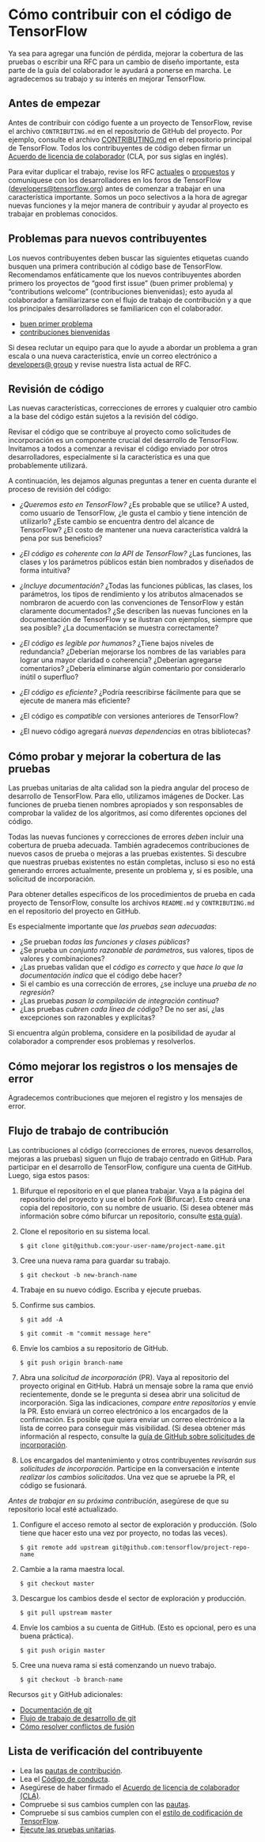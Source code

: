# Cómo contribuir con el código de TensorFlow

Ya sea para agregar una función de pérdida, mejorar la cobertura de las pruebas o escribir una RFC para un cambio de diseño importante, esta parte de la guía del colaborador le ayudará a ponerse en marcha. Le agradecemos su trabajo y su interés en mejorar TensorFlow.

## Antes de empezar

Antes de contribuir con código fuente a un proyecto de TensorFlow, revise el archivo `CONTRIBUTING.md` en el repositorio de GitHub del proyecto. Por ejemplo, consulte el archivo [CONTRIBUTING.md](https://github.com/tensorflow/tensorflow/blob/master/CONTRIBUTING.md) en el repositorio principal de TensorFlow. Todos los contribuyentes de código deben firmar un [Acuerdo de licencia de colaborador](https://cla.developers.google.com/clas) (CLA, por sus siglas en inglés).

Para evitar duplicar el trabajo, revise los RFC [actuales](https://github.com/tensorflow/community/tree/master/rfcs) o [propuestos](https://github.com/tensorflow/community/labels/RFC%3A%20Proposed) y comuníquese con los desarrolladores en los foros de TensorFlow ([developers@tensorflow.org](https://groups.google.com/u/1/a/tensorflow.org/g/developers)) antes de comenzar a trabajar en una característica importante. Somos un poco selectivos a la hora de agregar nuevas funciones y la mejor manera de contribuir y ayudar al proyecto es trabajar en problemas conocidos.

## Problemas para nuevos contribuyentes

Los nuevos contribuyentes deben buscar las siguientes etiquetas cuando busquen una primera contribución al código base de TensorFlow. Recomendamos enfáticamente que los nuevos contribuyentes aborden primero los proyectos de “good first issue” (buen primer problema) y “contributions welcome” (contribuciones bienvenidas); esto ayuda al colaborador a familiarizarse con el flujo de trabajo de contribución y a que los principales desarrolladores se familiaricen con el colaborador.

- [buen primer problema](https://github.com/tensorflow/tensorflow/labels/good%20first%20issue)
- [contribuciones bienvenidas](https://github.com/tensorflow/tensorflow/labels/stat%3Acontributions%20welcome)

Si desea reclutar un equipo para que lo ayude a abordar un problema a gran escala o una nueva característica, envíe un correo electrónico a [developers@ group](https://groups.google.com/a/tensorflow.org/g/developers) y revise nuestra lista actual de RFC.

## Revisión de código

Las nuevas características, correcciones de errores y cualquier otro cambio a la base del código están sujetos a la revisión del código.

Revisar el código que se contribuye al proyecto como solicitudes de incorporación es un componente crucial del desarrollo de TensorFlow. Invitamos a todos a comenzar a revisar el código enviado por otros desarrolladores, especialmente si la característica es una que probablemente utilizará.

A continuación, les dejamos algunas preguntas a tener en cuenta durante el proceso de revisión del código:

- *¿Queremos esto en TensorFlow?* ¿Es probable que se utilice? A usted, como usuario de TensorFlow, ¿le gusta el cambio y tiene intención de utilizarlo? ¿Este cambio se encuentra dentro del alcance de TensorFlow? ¿El costo de mantener una nueva característica valdrá la pena por sus beneficios?

- *¿El código es coherente con la API de TensorFlow?* ¿Las funciones, las clases y los parámetros públicos están bien nombrados y diseñados de forma intuitiva?

- *¿Incluye documentación?* ¿Todas las funciones públicas, las clases, los parámetros, los tipos de rendimiento y los atributos almacenados se nombraron de acuerdo con las convenciones de TensorFlow y están claramente documentados? ¿Se describen las nuevas funciones en la documentación de TensorFlow y se ilustran con ejemplos, siempre que sea posible? ¿La documentación se muestra correctamente?

- *¿El código es legible por humanos?* ¿Tiene bajos niveles de redundancia? ¿Deberían mejorarse los nombres de las variables para lograr una mayor claridad o coherencia? ¿Deberían agregarse comentarios? ¿Debería eliminarse algún comentario por considerarlo inútil o superfluo?

- *¿El código es eficiente?* ¿Podría reescribirse fácilmente para que se ejecute de manera más eficiente?

- ¿El código es *compatible* con versiones anteriores de TensorFlow?

- ¿El nuevo código agregará *nuevas dependencias* en otras bibliotecas?

## Cómo probar y mejorar la cobertura de las pruebas

Las pruebas unitarias de alta calidad son la piedra angular del proceso de desarrollo de TensorFlow. Para ello, utilizamos imágenes de Docker. Las funciones de prueba tienen nombres apropiados y son responsables de comprobar la validez de los algoritmos, así como diferentes opciones del código.

Todas las nuevas funciones y correcciones de errores *deben* incluir una cobertura de prueba adecuada. También agradecemos contribuciones de nuevos casos de prueba o mejoras a las pruebas existentes. Si descubre que nuestras pruebas existentes no están completas, incluso si eso no está generando errores actualmente, presente un problema y, si es posible, una solicitud de incorporación.

Para obtener detalles específicos de los procedimientos de prueba en cada proyecto de TensorFlow, consulte los archivos `README.md` y `CONTRIBUTING.md` en el repositorio del proyecto en GitHub.

Es especialmente importante que *las pruebas sean adecuadas*:

- ¿Se prueban *todas las funciones y clases públicas*?
- ¿Se prueba un *conjunto razonable de parámetros*, sus valores, tipos de valores y combinaciones?
- ¿Las pruebas validan que el *código es correcto* y que *hace lo que la documentación indica* que el código debe hacer?
- Si el cambio es una corrección de errores, ¿se incluye una *prueba de no regresión*?
- ¿Las pruebas *pasan la compilación de integración continua*?
- ¿Las pruebas *cubren cada línea de código*? De no ser así, ¿las excepciones son razonables y explícitas?

Si encuentra algún problema, considere en la posibilidad de ayudar al colaborador a comprender esos problemas y resolverlos.

## Cómo mejorar los registros o los mensajes de error

Agradecemos contribuciones que mejoren el registro y los mensajes de error.

## Flujo de trabajo de contribución

Las contribuciones al código (correcciones de errores, nuevos desarrollos, mejoras a las pruebas) siguen un flujo de trabajo centrado en GitHub. Para participar en el desarrollo de TensorFlow, configure una cuenta de GitHub. Luego, siga estos pasos:

1. Bifurque el repositorio en el que planea trabajar. Vaya a la página del repositorio del proyecto y use el botón *Fork* (Bifurcar). Esto creará una copia del repositorio, con su nombre de usuario. (Si desea obtener más información sobre cómo bifurcar un repositorio, consulte [esta guía](https://help.github.com/articles/fork-a-repo/)).

2. Clone el repositorio en su sistema local.

    `$ git clone git@github.com:your-user-name/project-name.git`

3. Cree una nueva rama para guardar su trabajo.

    `$ git checkout -b new-branch-name`

4. Trabaje en su nuevo código. Escriba y ejecute pruebas.

5. Confirme sus cambios.

    `$ git add -A`

    `$ git commit -m "commit message here"`

6. Envíe los cambios a su repositorio de GitHub.

    `$ git push origin branch-name`

7. Abra una *solicitud de incorporación* (PR). Vaya al repositorio del proyecto original en GitHub. Habrá un mensaje sobre la rama que envió recientemente, donde se le pregunta si desea abrir una solicitud de incorporación. Siga las indicaciones, *compare entre repositorios* y envíe la PR. Esto enviará un correo electrónico a los encargados de la confirmación. Es posible que quiera enviar un correo electrónico a la lista de correo para conseguir más visibilidad. (Si desea obtener más información al respecto, consulte la [guía de GitHub sobre solicitudes de incorporación](https://help.github.com/articles/creating-a-pull-request-from-a-fork).

8. Los encargados del mantenimiento y otros contribuyentes *revisarán sus solicitudes de incorporación*. Participe en la conversación e intente *realizar los cambios solicitados*. Una vez que se apruebe la PR, el código se fusionará.

*Antes de trabajar en su próxima contribución*, asegúrese de que su repositorio local esté actualizado.

1. Configure el acceso remoto al sector de exploración y producción. (Solo tiene que hacer esto una vez por proyecto, no todas las veces).

    `$ git remote add upstream git@github.com:tensorflow/project-repo-name`

2. Cambie a la rama maestra local.

    `$ git checkout master`

3. Descargue los cambios desde el sector de exploración y producción.

    `$ git pull upstream master`

4. Envíe los cambios a su cuenta de GitHub. (Esto es opcional, pero es una buena práctica).

    `$ git push origin master`

5. Cree una nueva rama si está comenzando un nuevo trabajo.

    `$ git checkout -b branch-name`

Recursos `git` y GitHub adicionales:

- [Documentación de git](https://git-scm.com/documentation)
- [Flujo de trabajo de desarrollo de git](https://docs.scipy.org/doc/numpy/dev/development_workflow.html)
- [Cómo resolver conflictos de fusión](https://help.github.com/articles/resolving-a-merge-conflict-using-the-command-line/)

## Lista de verificación del contribuyente

- Lea las [pautas de contribución](https://github.com/tensorflow/tensorflow/blob/master/CONTRIBUTING.md).
- Lea el [Código de conducta](https://github.com/tensorflow/tensorflow/blob/master/CODE_OF_CONDUCT.md).
- Asegúrese de haber firmado el [Acuerdo de licencia de colaborador (CLA)](https://cla.developers.google.com/).
- Compruebe si sus cambios cumplen con las [pautas](https://github.com/tensorflow/tensorflow/blob/master/CONTRIBUTING.md#general-guidelines-and-philosophy-for-contribution).
- Compruebe si sus cambios cumplen con el [estilo de codificación de TensorFlow](https://www.tensorflow.org/community/contribute/code_style).
- [Ejecute las pruebas unitarias](https://github.com/tensorflow/tensorflow/blob/master/CONTRIBUTING.md#running-unit-tests).
